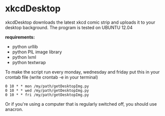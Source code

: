 xkcdDesktop
=========

xkcdDesktop downloads the latest xkcd comic strip and uploads it to your desktop background.
The program is tested on UBUNTU 12.04

**requirements:**

- python urllib
- python PIL image library
- python lxml
- python textwrap

To make the script run every monday, wednesday and friday put this in your crontab file (write crontab -e in your terminal)

	0 10 * * mon /my/path/getDesktopImg.py 
	0 10 * * wed /my/path/getDesktopImg.py 
	0 10 * * fri /my/path/getDesktopImg.py 

Or if you're using a computer that is regularly switched off, you should use anacron.
